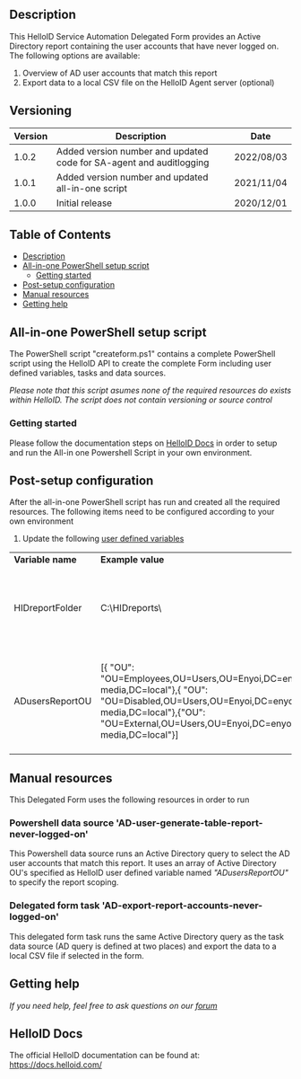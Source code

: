 <!-- Description -->
## Description
This HelloID Service Automation Delegated Form provides an Active Directory report containing the user accounts that have never logged on. The following options are available:
 1. Overview of AD user accounts that match this report
 2. Export data to a local CSV file on the HelloID Agent server (optional)

## Versioning
| Version | Description | Date |
| - | - | - |
| 1.0.2   | Added version number and updated code for SA-agent and auditlogging | 2022/08/03  |
| 1.0.1   | Added version number and updated all-in-one script | 2021/11/04  |
| 1.0.0   | Initial release | 2020/12/01  |

<!-- TABLE OF CONTENTS -->
## Table of Contents
* [Description](#description)
* [All-in-one PowerShell setup script](#all-in-one-powershell-setup-script)
  * [Getting started](#getting-started)
* [Post-setup configuration](#post-setup-configuration)
* [Manual resources](#manual-resources)
* [Getting help](#getting-help)


## All-in-one PowerShell setup script
The PowerShell script "createform.ps1" contains a complete PowerShell script using the HelloID API to create the complete Form including user defined variables, tasks and data sources.

_Please note that this script asumes none of the required resources do exists within HelloID. The script does not contain versioning or source control_

### Getting started
Please follow the documentation steps on [HelloID Docs](https://docs.helloid.com/hc/en-us/articles/360017556559-Service-automation-GitHub-resources) in order to setup and run the All-in one Powershell Script in your own environment.
 

## Post-setup configuration
After the all-in-one PowerShell script has run and created all the required resources. The following items need to be configured according to your own environment
 1. Update the following [user defined variables](https://docs.helloid.com/hc/en-us/articles/360014169933-How-to-Create-and-Manage-User-Defined-Variables)
<table>
  <tr><td><strong>Variable name</strong></td><td><strong>Example value</strong></td><td><strong>Description</strong></td></tr>
  <tr><td>HIDreportFolder</td><td>C:\HIDreports\</td><td>Local folder on HelloID Agent server for exporting CSV reports</td></tr>
  <tr><td>ADusersReportOU</td><td>[{ "OU": "OU=Employees,OU=Users,OU=Enyoi,DC=enyoi-media,DC=local"},{ "OU": "OU=Disabled,OU=Users,OU=Enyoi,DC=enyoi-media,DC=local"},{"OU": "OU=External,OU=Users,OU=Enyoi,DC=enyoi-media,DC=local"}]</td><td>Array of Active Directory OUs for scoping shown AD user accounts in this report</td></tr>
</table>

## Manual resources
This Delegated Form uses the following resources in order to run

### Powershell data source 'AD-user-generate-table-report-never-logged-on'
This Powershell data source runs an Active Directory query to select the AD user accounts that match this report. It uses an array of Active Directory OU's specified as HelloID user defined variable named _"ADusersReportOU"_ to specify the report scoping.

### Delegated form task 'AD-export-report-accounts-never-logged-on'
This delegated form task runs the same Active Directory query as the task data source (AD query is defined at two places) and export the data to a local CSV file if selected in the form.

## Getting help
_If you need help, feel free to ask questions on our [forum](https://forum.helloid.com/forum/helloid-connectors/service-automation/531-helloid-sa-active-directory-report-ad-accounts-never-logged-on)_

## HelloID Docs
The official HelloID documentation can be found at: https://docs.helloid.com/
